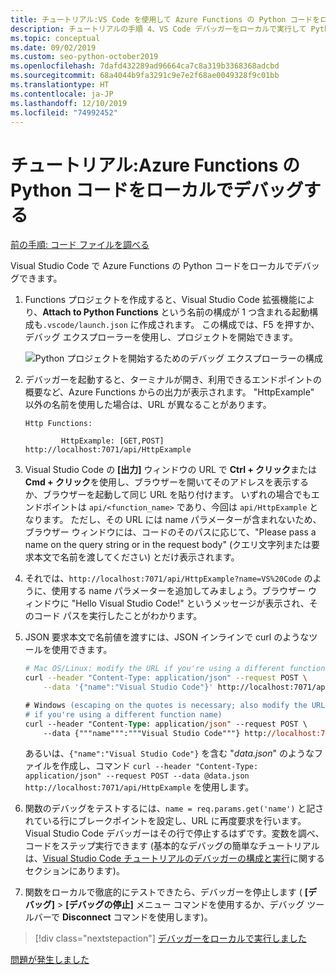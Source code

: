 ```yaml
---
title: チュートリアル:VS Code を使用して Azure Functions の Python コードをローカルでデバッグする
description: チュートリアルの手順 4、VS Code デバッガーをローカルで実行して Python コードをチェックする。
ms.topic: conceptual
ms.date: 09/02/2019
ms.custom: seo-python-october2019
ms.openlocfilehash: 7dafd432289ad96664ca7c8a319b3368368adcbd
ms.sourcegitcommit: 68a4044b9fa3291c9e7e2f68ae0049328f9c01bb
ms.translationtype: HT
ms.contentlocale: ja-JP
ms.lasthandoff: 12/10/2019
ms.locfileid: "74992452"
---
```

# <a name="tutorial-debug-the-azure-functions-python-code-locally"></a>チュートリアル:Azure Functions の Python コードをローカルでデバッグする

[前の手順: コード ファイルを調べる](tutorial-vs-code-serverless-python-03.md)

Visual Studio Code で Azure Functions の Python コードをローカルでデバッグできます。

1. Functions プロジェクトを作成すると、Visual Studio Code 拡張機能により、**Attach to Python Functions** という名前の構成が 1 つ含まれる起動構成も`.vscode/launch.json` に作成されます。 この構成では、F5 を押すか、デバッグ エクスプローラーを使用し、プロジェクトを開始できます。

    ![Python プロジェクトを開始するためのデバッグ エクスプローラーの構成](media/tutorial-vs-code-serverless-python/configuration-to-start-a-python-project-for-debugging.png)

1. デバッガーを起動すると、ターミナルが開き、利用できるエンドポイントの概要など、Azure Functions からの出力が表示されます。 "HttpExample" 以外の名前を使用した場合は、URL が異なることがあります。

    ```output
    Http Functions:

            HttpExample: [GET,POST] http://localhost:7071/api/HttpExample
    ```

1. Visual Studio Code の **[出力]** ウィンドウの URL で **Ctrl + クリック**または **Cmd + クリック**を使用し、ブラウザーを開いてそのアドレスを表示するか、ブラウザーを起動して同じ URL を貼り付けます。 いずれの場合でもエンドポイントは `api/<function_name>` であり、今回は `api/HttpExample` となります。 ただし、その URL には name パラメーターが含まれないため、ブラウザー ウィンドウには、コードのそのパスに応じて、"Please pass a name on the query string or in the request body" (クエリ文字列または要求本文で名前を渡してください) とだけ表示されます。

1. それでは、`http://localhost:7071/api/HttpExample?name=VS%20Code` のように、使用する name パラメーターを追加してみましょう。ブラウザー ウィンドウに "Hello Visual Studio Code!" というメッセージが表示され、そのコード パスを実行したことがわかります。

1. JSON 要求本文で名前値を渡すには、JSON インラインで curl のようなツールを使用できます。

    ```bash
    # Mac OS/Linux: modify the URL if you're using a different function name
    curl --header "Content-Type: application/json" --request POST \
        --data '{"name":"Visual Studio Code"}' http://localhost:7071/api/HttpExample
    ```

    ```ps
    # Windows (escaping on the quotes is necessary; also modify the URL
    # if you're using a different function name)
    curl --header "Content-Type: application/json" --request POST \
        --data {"""name""":"""Visual Studio Code"""} http://localhost:7071/api/HttpExample
    ```

    あるいは、`{"name":"Visual Studio Code"}` を含む "*data.json*" のようなファイルを作成し、コマンド `curl --header "Content-Type: application/json" --request POST --data @data.json http://localhost:7071/api/HttpExample` を使用します。

1. 関数のデバッグをテストするには、`name = req.params.get('name')` と記されている行にブレークポイントを設定し、URL に再度要求を行います。 Visual Studio Code デバッガーはその行で停止するはずです。変数を調べ、コードをステップ実行できます (基本的なデバッグの簡単なチュートリアルは、[Visual Studio Code チュートリアルのデバッガーの構成と実行](https://code.visualstudio.com/docs/python/python-tutorial#configure-and-run-the-debugger)に関するセクションにあります)。

1. 関数をローカルで徹底的にテストできたら、デバッガーを停止します ( **[デバッグ]**  >  **[デバッグの停止]** メニュー コマンドを使用するか、デバッグ ツールバーで **Disconnect** コマンドを使用します)。

> [!div class="nextstepaction"]
> [デバッガーをローカルで実行しました](tutorial-vs-code-serverless-python-05.md)

[問題が発生しました](https://www.research.net/r/PWZWZ52?tutorial=vscode-functions-python&step=04-test-debug)
